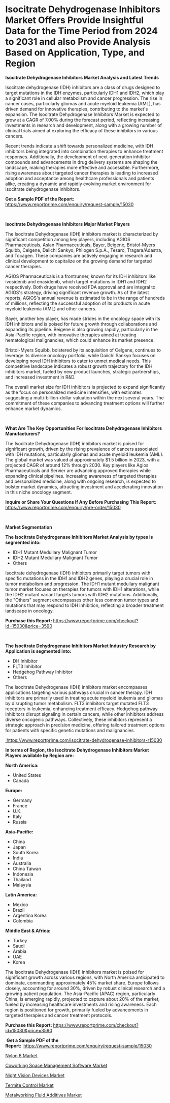 <p><h1>Isocitrate Dehydrogenase Inhibitors Market Offers Provide Insightful Data for the Time Period from 2024 to 2031 and also Provide Analysis Based on Application, Type, and Region</h1></p><p><strong>Isocitrate Dehydrogenase Inhibitors Market Analysis and Latest Trends</strong></p>
<p><p>Isocitrate dehydrogenase (IDH) inhibitors are a class of drugs designed to target mutations in the IDH enzymes, particularly IDH1 and IDH2, which play a significant role in cellular metabolism and cancer progression. The rise in cancer cases, particularly gliomas and acute myeloid leukemia (AML), has driven demand for innovative therapies, contributing to the market's expansion. The Isocitrate Dehydrogenase Inhibitors Market is expected to grow at a CAGR of 7.00% during the forecast period, reflecting increasing investments in research and development, along with a growing number of clinical trials aimed at exploring the efficacy of these inhibitors in various cancers.</p><p>Recent trends indicate a shift towards personalized medicine, with IDH inhibitors being integrated into combination therapies to enhance treatment responses. Additionally, the development of next-generation inhibitor compounds and advancements in drug delivery systems are shaping the landscape, making therapies more effective and accessible. Furthermore, rising awareness about targeted cancer therapies is leading to increased adoption and acceptance among healthcare professionals and patients alike, creating a dynamic and rapidly evolving market environment for isocitrate dehydrogenase inhibitors.</p></p>
<p><strong>Get a Sample PDF of the Report:&nbsp;</strong> <a href="https://www.reportprime.com/enquiry/request-sample/15030?utm_campaign=32&utm_medium=2&utm_source=Github&utm_content=ia&utm_term=25122024&utm_id=isocitrate-dehydrogenase-inhibitors">https://www.reportprime.com/enquiry/request-sample/15030</a></p>
<p>&nbsp;</p>
<p><strong>Isocitrate Dehydrogenase Inhibitors Major Market Players</strong></p>
<p><p>The Isocitrate Dehydrogenase (IDH) inhibitors market is characterized by significant competition among key players, including AGIOS Pharmaceuticals, Aslan Pharmaceuticals, Bayer, Beigene, Bristol-Myers Squibb, Celgene, Daiichi Sankyo, Philogen S.p.A., Tesaro, Tragara/Adastra, and Tocagen. These companies are actively engaging in research and clinical development to capitalize on the growing demand for targeted cancer therapies.</p><p>AGIOS Pharmaceuticals is a frontrunner, known for its IDH inhibitors like ivosidenib and enasidenib, which target mutations in IDH1 and IDH2 respectively. Both drugs have received FDA approval and are integral to AGIOS's strategy, driving significant revenue growth. As of the latest reports, AGIOS's annual revenue is estimated to be in the range of hundreds of millions, reflecting the successful adoption of its products in acute myeloid leukemia (AML) and other cancers.</p><p>Bayer, another key player, has made strides in the oncology space with its IDH inhibitors and is poised for future growth through collaborations and expanding its pipeline. Beigene is also growing rapidly, particularly in the Asia-Pacific region, with innovative therapies aimed at treating hematological malignancies, which could enhance its market presence.</p><p>Bristol-Myers Squibb, bolstered by its acquisition of Celgene, continues to leverage its diverse oncology portfolio, while Daiichi Sankyo focuses on developing novel IDH inhibitors to cater to unmet medical needs. This competitive landscape indicates a robust growth trajectory for the IDH inhibitors market, fueled by new product launches, strategic partnerships, and increased investment in R&D.</p><p>The overall market size for IDH inhibitors is projected to expand significantly as the focus on personalized medicine intensifies, with estimates suggesting a multi-billion-dollar valuation within the next several years. The commitment of these companies to advancing treatment options will further enhance market dynamics.</p></p>
<p>&nbsp;</p>
<p><strong>What Are The Key Opportunities For Isocitrate Dehydrogenase Inhibitors Manufacturers?</strong></p>
<p><p>The Isocitrate Dehydrogenase (IDH) inhibitors market is poised for significant growth, driven by the rising prevalence of cancers associated with IDH mutations, particularly gliomas and acute myeloid leukemia (AML). The global market was valued at approximately $1.5 billion in 2023, with a projected CAGR of around 12% through 2030. Key players like Agios Pharmaceuticals and Servier are advancing approved therapies while expanding clinical pipelines. Increasing awareness of targeted therapies and personalized medicine, along with ongoing research, is expected to bolster market dynamics, attracting investment and accelerating innovation in this niche oncology segment.</p></p>
<p><strong>Inquire or Share Your Questions If Any Before Purchasing This Report:</strong> <a href="https://www.reportprime.com/enquiry/pre-order/15030?utm_campaign=32&utm_medium=2&utm_source=Github&utm_content=ia&utm_term=25122024&utm_id=isocitrate-dehydrogenase-inhibitors">https://www.reportprime.com/enquiry/pre-order/15030</a></p>
<p>&nbsp;</p>
<p><strong>Market Segmentation</strong></p>
<p><strong>The Isocitrate Dehydrogenase Inhibitors Market Analysis by types is segmented into:</strong></p>
<p><ul><li>IDH1 Mutant Medullary Malignant Tumor</li><li>IDH2 Mutant Medullary Malignant Tumor</li><li>Others</li></ul></p>
<p><p>Isocitrate dehydrogenase (IDH) inhibitors primarily target tumors with specific mutations in the IDH1 and IDH2 genes, playing a crucial role in tumor metabolism and progression. The IDH1 mutant medullary malignant tumor market focuses on therapies for tumors with IDH1 alterations, while the IDH2 mutant variant targets tumors with IDH2 mutations. Additionally, the "Others" segment encompasses other less common tumor types and mutations that may respond to IDH inhibition, reflecting a broader treatment landscape in oncology.</p></p>
<p><strong>Purchase this Report:&nbsp;</strong><a href="https://www.reportprime.com/checkout?id=15030&price=3590&utm_campaign=32&utm_medium=2&utm_source=Github&utm_content=ia&utm_term=25122024&utm_id=isocitrate-dehydrogenase-inhibitors">https://www.reportprime.com/checkout?id=15030&price=3590</a></p>
<p>&nbsp;</p>
<p><strong>The Isocitrate Dehydrogenase Inhibitors Market Industry Research by Application is segmented into:</strong></p>
<p><ul><li>DH Inhibitor</li><li>FLT3 Inhibitor</li><li>Hedgehog Pathway Inhibitor</li><li>Others</li></ul></p>
<p><p>The Isocitrate Dehydrogenase (IDH) inhibitors market encompasses applications targeting various pathways crucial in cancer therapy. IDH inhibitors are primarily used in treating acute myeloid leukemia and gliomas by disrupting tumor metabolism. FLT3 inhibitors target mutated FLT3 receptors in leukemia, enhancing treatment efficacy. Hedgehog pathway inhibitors disrupt signaling in certain cancers, while other inhibitors address diverse oncogenic pathways. Collectively, these inhibitors represent a strategic approach in precision medicine, offering tailored treatment options for patients with specific genetic mutations and malignancies.</p></p>
<p><a href="https://www.reportprime.com/isocitrate-dehydrogenase-inhibitors-r15030?utm_campaign=32&utm_medium=2&utm_source=Github&utm_content=ia&utm_term=25122024&utm_id=isocitrate-dehydrogenase-inhibitors">&nbsp;https://www.reportprime.com/isocitrate-dehydrogenase-inhibitors-r15030</a></p>
<p><strong>In terms of Region, the Isocitrate Dehydrogenase Inhibitors Market Players available by Region are:</strong></p>
<p>
    <p> <strong> North America: </strong>
        <ul>
            <li>United States</li>
            <li>Canada</li>
        </ul>
        </p> 
    <p> <strong> Europe: </strong>
        <ul>
            <li>Germany</li>
            <li>France</li>
            <li>U.K.</li>
            <li>Italy</li>
            <li>Russia</li>
        </ul>
        </p> 
    <p> <strong> Asia-Pacific: </strong>
        <ul>
            <li>China</li>
            <li>Japan</li>
            <li>South Korea</li>
            <li>India</li>
            <li>Australia</li>
            <li>China Taiwan</li>
            <li>Indonesia</li>
            <li>Thailand</li>
            <li>Malaysia</li>
        </ul>
        </p> 
    <p> <strong> Latin America: </strong>
        <ul>
            <li>Mexico</li>
            <li>Brazil</li>
            <li>Argentina Korea</li>
            <li>Colombia</li>
        </ul>
        </p> 
    <p> <strong> Middle East & Africa: </strong>
        <ul>
            <li>Turkey</li>
            <li>Saudi</li>
            <li>Arabia</li>
            <li>UAE</li>
            <li>Korea</li>
        </ul>
    </p>
    </p>
<p><p>The Isocitrate Dehydrogenase (IDH) inhibitors market is poised for significant growth across various regions, with North America anticipated to dominate, commanding approximately 45% market share. Europe follows closely, accounting for around 30%, driven by robust clinical research and a growing patient population. The Asia-Pacific (APAC) region, particularly China, is emerging rapidly, projected to capture about 20% of the market, fueled by increasing healthcare investments and rising awareness. Each region is positioned for growth, primarily fueled by advancements in targeted therapies and cancer treatment protocols.</p></p>
<p><strong>Purchase this Report: </strong><a href="https://www.reportprime.com/checkout?id=15030&price=3590&utm_campaign=32&utm_medium=2&utm_source=Github&utm_content=ia&utm_term=25122024&utm_id=isocitrate-dehydrogenase-inhibitors">https://www.reportprime.com/checkout?id=15030&price=3590</a></p>
<p>&nbsp;<strong>Get a Sample PDF of the Report:&nbsp;&nbsp;</strong><a href="https://www.reportprime.com/enquiry/request-sample/15030?utm_campaign=32&utm_medium=2&utm_source=Github&utm_content=ia&utm_term=25122024&utm_id=isocitrate-dehydrogenase-inhibitors">https://www.reportprime.com/enquiry/request-sample/15030</a></p>
<p><strong></strong></p>
<p><p><a href="https://www.linkedin.com/pulse/nylon-6-market-analysis-driving-business-advancement-growing-2lwpe?utm_campaign=32&utm_medium=2&utm_source=Github&utm_content=ia&utm_term=25122024&utm_id=isocitrate-dehydrogenase-inhibitors">Nylon 6 Market</a></p><p><a href="https://github.com/justalichtenberger/Market-Research-Report-List-1/blob/main/coworking-space-management-software-market.md?utm_campaign=32&utm_medium=2&utm_source=Github&utm_content=ia&utm_term=25122024&utm_id=isocitrate-dehydrogenase-inhibitors">Coworking Space Management Software Market</a></p><p><a href="https://www.linkedin.com/pulse/night-vision-devices-market-growth-insights-sales-channels-ocfff?utm_campaign=32&utm_medium=2&utm_source=Github&utm_content=ia&utm_term=25122024&utm_id=isocitrate-dehydrogenase-inhibitors">Night Vision Devices Market</a></p><p><a href="https://github.com/bensemilia864/Market-Research-Report-List-1/blob/main/termite-control-market.md?utm_campaign=32&utm_medium=2&utm_source=Github&utm_content=ia&utm_term=25122024&utm_id=isocitrate-dehydrogenase-inhibitors">Termite Control Market</a></p><p><a href="https://www.linkedin.com/pulse/global-metalworking-fluid-additives-market-overview-2024-2031-xiuge?utm_campaign=32&utm_medium=2&utm_source=Github&utm_content=ia&utm_term=25122024&utm_id=isocitrate-dehydrogenase-inhibitors">Metalworking Fluid Additives Market</a></p></p>